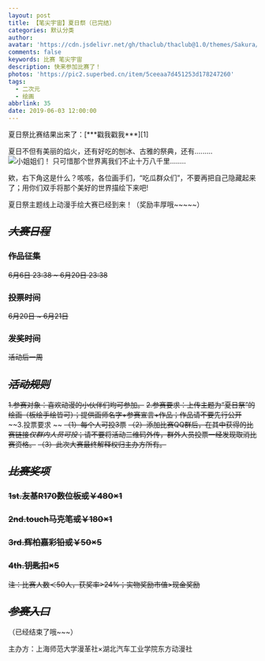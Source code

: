 ```yaml
---
layout: post
title: 【笔尖宇宙】夏日祭（已完结）
categories: 默认分类
author: 
avatar: 'https://cdn.jsdelivr.net/gh/thaclub/thaclub@1.0/themes/Sakura/source/images/avatar.png'
comments: false
keywords: 比赛 笔尖宇宙
description: 快来参加比赛了！
photos: 'https://pic2.superbed.cn/item/5ceeaa7d451253d178247260'
tags:
  - 二次元
  - 绘画
abbrlink: 35
date: 2019-06-03 12:00:00
---
```

<!--markdown-->夏日祭比赛结果出来了：[***戳我戳我***][1]

夏日不但有美丽的焰火，还有好吃的刨冰、古雅的祭典，还有.........
![小姐姐们！](https://pic.superbed.cn/item/5ceeaa7d451253d178247262)
只可惜那个世界离我们不止十万八千里........

欸，右下角这是什么？咳咳，各位画手们，“吃瓜群众们”，不要再把自己隐藏起来了；用你们双手将那个美好的世界描绘下来吧!

夏日祭主题线上动漫手绘大赛已经到来！（奖励丰厚哦~~~~~）

## ~~***大赛日程***~~


### ~~作品征集~~

~~6月6日 23:38 ~ 6月20日 23:38~~

### ~~投票时间~~

~~6月20日 ~ 6月21日~~

### ~~发奖时间~~

~~活动后一周~~

## ~~***活动规则***~~

~~1.参赛对象：喜欢动漫的小伙伴们均可参加。~~
 ~~2.参赛要求：上传主题为“夏日祭”的绘画（板绘手绘皆可）；提供画师名字+参赛宣言+作品；作品请不要先行公开~~
 ~~3.投票要求 ~~
~~（1）每个人可投3票~~
~~（2）添加比赛QQ群后，在其中获得的比赛链接*仅群内人员可投*；请不要将活动二维码外传，群外人员投票一经发现取消比赛资格。~~
~~（3）此次大赛最终解释权归主办方所有。~~

## ~~***比赛奖项***~~

### ~~1st.友基R170数位板或￥480×1~~

### ~~2nd.touch马克笔或￥180×1~~

### ~~3rd.辉柏嘉彩铅或￥50×5~~

### ~~4th.钥匙扣×5~~

~~注：比赛人数＜50人，获奖率>24%；实物奖励市值>现金奖励~~

## ~~***参赛入口***~~
（已经结束了哦~~~）


主办方：上海师范大学漫革社×湖北汽车工业学院东方动漫社


  [1]: https://dfacgn.com/index.php/archives/37/